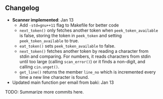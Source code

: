 ## Changelog

 - **Scanner implemented**: Jan 13
   - Add `-std=gnu++11` flag to Makefile for better code
   - `next_token()` only fetches another token when `peek_token_available` is
     false, storing the token in `peek_token` and setting
     `peek_token_available` to true.
   - `eat_token()` sets `peek_token_available` to false.
   - `next_token()` fetches another token by reading a character from stdin
     and comparing. For numbers, it reads characters from stdin until too large
     (calling `scan_error()`) or it finds a non-digit, and calling
     `cin.unget()`.
   - `get_line()` returns the member `line_no` which is incremented every time
     a new line character is found.
 - Updated main function per email from baki: Jan 13

TODO: Summarize more commits here.

